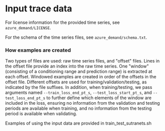 # Input trace data

For license information for the provided time series, see `azure_demand/LICENSE`.

For the schema of the time series files, see `azure_demand/schema.txt`.

### How examples are created

Two types of files are used: raw time series files, and "offset"
files.  Lines in the offset file provide an index into the raw time
series.  One "window" (consisting of a conditioning range and
prediction range) is extracted at each offset.  Windowed examples are
created in order of the offsets in the offset file.  Different offsets
are used for training/validation/testing, as indicated by the file
suffixes.  In addition, when training/testing, we pass arguments named
`--train_loss_end_pt_s`, `--test_loss_start_pt_s`, and
`--test_loss_end_pt_s` to further define which elements of the window
are included in the loss, ensuring no information from the validation
and testing periods are available when training, and no information
from the testing period is available when validating.

Examples of using the input data are provided in train_test_sutranets.sh
